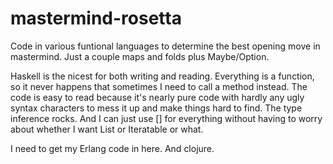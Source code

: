 # mastermind-rosetta

Code in various funtional languages to determine the best opening move
in mastermind.  Just a couple maps and folds plus Maybe/Option.

Haskell is the nicest for both writing and reading.  Everything is a
function, so it never happens that sometimes I need to call a method
instead.  The code is easy to read because it's nearly pure code with
hardly any ugly syntax characters to mess it up and make things hard
to find.  The type inference rocks.  And I can just use [] for
everything without having to worry about whether I want List or
Iteratable or what.

I need to get my Erlang code in here.  And clojure.
